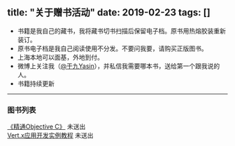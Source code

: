 title: "关于赠书活动"
date: 2019-02-23
tags: [] 
---

* 书籍是我自己的藏书，我将藏书切书扫描后保留电子档。原书用热熔胶装重新装订。
* 原书电子档是我自己阅读使用不分发。不要问我要，请购买正版图书。
* 上海本地可以面基，外地到付。
* 微博上关注我（[@于九Yasin](https://weibo.com/geyuxu)），并私信我需要哪本书，送给第一个跟我说的人。
* 书籍持续更新

---
### 图书列表

[《精通Objective C》](https://book.douban.com/subject/26302986/) 未送出    
[Vert.x应用开发实例教程](http://search.dangdang.com/?key=Vert.x%D3%A6%D3%C3%BF%AA%B7%A2%CA%B5%C0%FD&act=input) 未送出    
